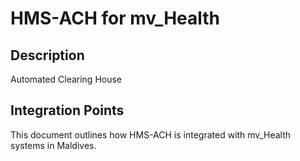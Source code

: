 # HMS-ACH for mv_Health

## Description

Automated Clearing House

## Integration Points

This document outlines how HMS-ACH is integrated with mv_Health systems in Maldives.
